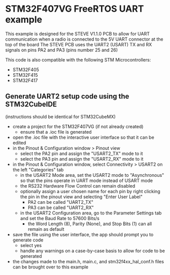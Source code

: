 # STM32F407VG FreeRTOS UART example
This example is designed for the STEVE V1.1.0 PCB to allow for UART communication when a radio is connected to the 5V UART connector at the top of the board
The STEVE PCB uses the UART2 (USART) TX and RX signals on pins PA2 and PA3 (pins number 25 and 26)

This code is also compatible with the following STM Microcontrollers:
- STM32F405
- STM32F415
- STM32F417

## Generate UART2 setup code using the STM32CubeIDE
(instructions should be identical for STM32CubeMX)

- create a project for the STM32F407VG (if not already created)
    - ensure that a .ioc file is generated
- open the .ioc file with the interactive user interface so that it can be edited
- in the Pinout & Configuration window > Pinout view
    - select the PA2 pin and assign the "USART2_TX" mode to it
    - select the PA3 pin and assign the "USART2_RX" mode to it
- in the Pinout & Configuration window, select Connectivity > USART2 on the left "Categories" tab
    - in the USART2 Mode area, set the USART2 mode to "Asynchronous" so that the pins operate in UART mode instead of USART mode
    - the RS232 Hardware Flow Control can remain disabled
    - optionally assign a user chosen name for each pin by right clicking the pin in the pinout view and selecting "Enter User Label"
        - PA2 can be called "UART2_TX"
        - PA3 can be called "UART2_RX"
    - in the USART2 Configuration area, go to the Parameter Settings tab and set the Baud Rate to 57600 Bits/s
        - the Word Length (8), Parity (None), and Stop Bits (1) can all remain as default
- save the file using the user interface, the app should prompt you to generate code
    - select yes
    - handle any warnings on a case-by-case basis to allow for code to be generated
- the changes made to the main.h, main.c, and stm32f4xx_hal_conf.h files can be brought over to this example
